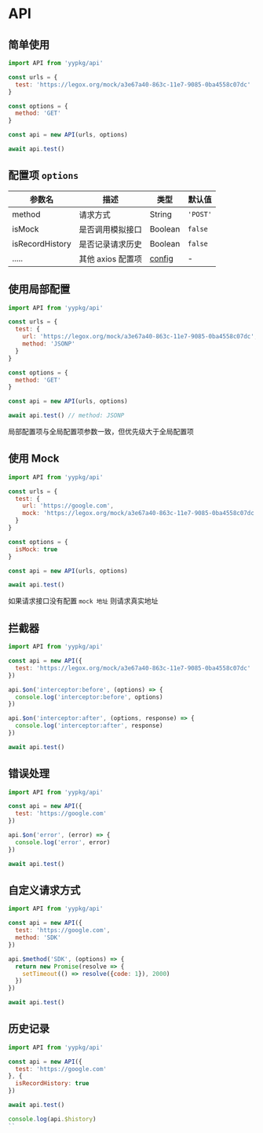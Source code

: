 # API

## 简单使用

```js
import API from 'yypkg/api'

const urls = {
  test: 'https://legox.org/mock/a3e67a40-863c-11e7-9085-0ba4558c07dc'
}

const options = {
  method: 'GET'
}

const api = new API(urls, options)

await api.test()
```

## 配置项 `options`

| 参数名 | 描述 | 类型 | 默认值 |
|-|-|-|-|
| method | 请求方式 | String | `'POST'` |
| isMock | 是否调用模拟接口 | Boolean | `false` |
| isRecordHistory | 是否记录请求历史 | Boolean | `false` |
| ..... | 其他 axios 配置项 | [config](https://github.com/axios/axios#request-config) | - |

## 使用局部配置

```js
import API from 'yypkg/api'

const urls = {
  test: {
    url: 'https://legox.org/mock/a3e67a40-863c-11e7-9085-0ba4558c07dc',
    method: 'JSONP'
  }
}

const options = {
  method: 'GET'
}

const api = new API(urls, options)

await api.test() // method: JSONP
```

局部配置项与全局配置项参数一致，但优先级大于全局配置项

## 使用 Mock

```js
import API from 'yypkg/api'

const urls = {
  test: {
    url: 'https://google.com',
    mock: 'https://legox.org/mock/a3e67a40-863c-11e7-9085-0ba4558c07dc'
  }
}

const options = {
  isMock: true
}

const api = new API(urls, options)

await api.test()
```

如果请求接口没有配置 `mock 地址` 则请求真实地址

## 拦截器

```js
import API from 'yypkg/api'

const api = new API({
  test: 'https://legox.org/mock/a3e67a40-863c-11e7-9085-0ba4558c07dc'
})

api.$on('interceptor:before', (options) => {
  console.log('interceptor:before', options)
})

api.$on('interceptor:after', (options, response) => {
  console.log('interceptor:after', response)
})

await api.test()
```

## 错误处理

```js
import API from 'yypkg/api'

const api = new API({
  test: 'https://google.com'
})

api.$on('error', (error) => {
  console.log('error', error)
})

await api.test()
```

## 自定义请求方式

```js
import API from 'yypkg/api'

const api = new API({
  test: 'https://google.com',
  method: 'SDK'
})

api.$method('SDK', (options) => {
  return new Promise(resolve => {
    setTimeout(() => resolve({code: 1}), 2000)
  })
})

await api.test()
```

## 历史记录

```js
import API from 'yypkg/api'

const api = new API({
  test: 'https://google.com'
}, {
  isRecordHistory: true
})

await api.test()

console.log(api.$history)
``
